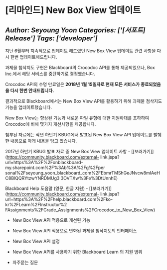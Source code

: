 # [리마인드] New Box View 업데이트
*Author: Seyoung Yoon*
*Categories: ['[서포트] Release']*
*Tags: ['developer']*
---
지난 6월부터 지속적으로 업데이트 해드렸던 New Box View 업데이트 관련 사항을 다시 한번 업데이트해드립니다.

과제물 첨삭지도 구현은 Blackboard의 Crocodoc API를 통해 제공되었으나, Box Inc.에서 해당 서비스를 중단하기로
결정했습니다.

Crocodoc API의 수명 만료일은 **2018년 1월 15일자로 현재 모든 서비스가 종료되었음을 다시 한번 안내드립니다.**

결과적으로 Blackboard에서는 New Box View API를 활용하기 위해 과제물 첨삭지도 기능을 업데이트했습니다.

New Box View는 향상된 기능과 새로운 파일 유형에 대한 지원확대를 포하하여 Crocodoc에 비해 몇가지 개선사항을 제공합니다.

첨부된 자료에는 작년 하반기 KBUG에서 발표된 New Box View API 업데이트를 발췌한 내용으로 아래 내용을 담고 있습니다.

2017년 하반기 KBUG 발표 자료 중 New Box View 업데이트 사항 -
[[보러가기]](https://community.blackboard.com/external-
link.jspa?url=https%3A%2F%2Fonblackboard-my.sharepoint.com%2F%3Ab%3A%2Fg%2Fper
sonal%2Fseyoung_yoon_blackboard_com%2FEbmrTMShGeJNvcw8mIAeHC8BlQQRYtzwYNRDMUg3
3OVTXw%3Fe%3DtUnnhE)

Blackboard Help 도움말 (영문, 한글 지원) -
[[보러가기]](https://community.blackboard.com/external-
link.jspa?url=https%3A%2F%2Fhelp.blackboard.com%2Fko-kr%2FLearn%2FInstructor%2
FAssignments%2FGrade_Assignments%2FCrocodoc_to_New_Box_View)

- New Box View API 적용으로 개선된 기능

- New Box View API 적용으로 변화된 과제물 첨삭지도의 인터페이스

- New Box View API 설정

- New Box View API를 사용하기 위한 Blackboard Learn 의 지원 범위

- 자주묻는 질문

